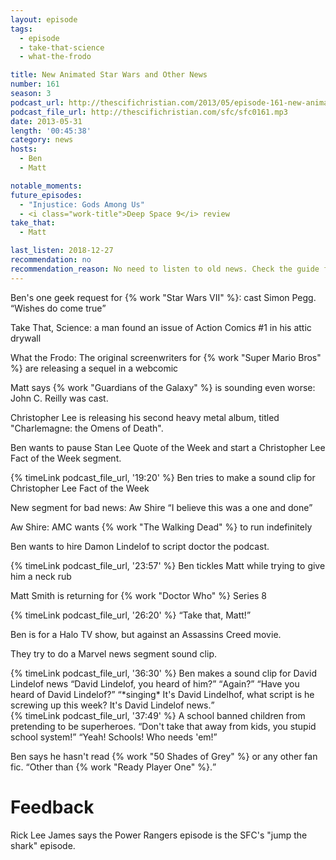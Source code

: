 ```yaml
---
layout: episode
tags:
  - episode
  - take-that-science
  - what-the-frodo

title: New Animated Star Wars and Other News
number: 161
season: 3
podcast_url: http://thescifichristian.com/2013/05/episode-161-new-animated-star-wars-and-other-news/
podcast_file_url: http://thescifichristian.com/sfc/sfc0161.mp3
date: 2013-05-31
length: '00:45:38'
category: news
hosts:
  - Ben
  - Matt

notable_moments:
future_episodes:
  - "Injustice: Gods Among Us"
  - <i class="work-title">Deep Space 9</i> review
take_that:
  - Matt

last_listen: 2018-12-27
recommendation: no
recommendation_reason: No need to listen to old news. Check the guide for what's interesting in hindsight.
---
```

Ben's one geek request for {% work "Star Wars VII" %}: cast Simon Pegg. <q class="archivist inline">Wishes do come true</q>

Take That, Science: a man found an issue of Action Comics #1 in his attic drywall

What the Frodo: The original screenwriters for {% work "Super Mario Bros" %} are releasing a sequel in a webcomic

Matt says {% work "Guardians of the Galaxy" %} is sounding even worse: John C. Reilly was cast. 

Christopher Lee is releasing his second heavy metal album, titled "Charlemagne: the Omens of Death".

Ben wants to pause Stan Lee Quote of the Week and start a Christopher Lee Fact of the Week segment.

{% timeLink podcast_file_url, '19:20' %} Ben tries to make a sound clip for Christopher Lee Fact of the Week

New segment for bad news: Aw Shire <q class="archivist inline">I believe this was a one and done</q>

Aw Shire: AMC wants {% work "The Walking Dead" %} to run indefinitely

Ben wants to hire Damon Lindelof to script doctor the podcast. 

{% timeLink podcast_file_url, '23:57' %} Ben tickles Matt while trying to give him a neck rub

Matt Smith is returning for {% work "Doctor Who" %} Series 8

<div class="quote">
  {% timeLink podcast_file_url, '26:20' %}
  <q class="ben">Take that, Matt!</q>
</div>

Ben is for a Halo TV show, but against an Assassins Creed movie.

They try to do a Marvel news segment sound clip.

<div class="quote">
  {% timeLink podcast_file_url, '36:30' %}
  <span class="quote-context is-size-6">Ben makes a sound clip for David Lindelof news</span>
  <q class="matt">David Lindelof, you heard of him?</q>
  <q class="ben">Again?</q>
  <q class="matt">Have you heard of David Lindelof?</q>
  <q class="ben">*singing* It's David Lindelhof, what script is he screwing up this week? It's David Lindelof news.</q>
</div>

<div class="quote">
  {% timeLink podcast_file_url, '37:49' %}
  <span class="quote-context is-size-6">A school banned children from pretending to be superheroes.</span>
  <q class="ben">Don't take that away from kids, you stupid school system!</q>
  <q class="matt">Yeah! Schools! Who needs 'em!</q>
</div>

Ben says he hasn't read {% work "50 Shades of Grey" %} or any other fan fic. <q class="archivist inline">Other than {% work "Ready Player One" %}.</q>



# Feedback 
Rick Lee James says the Power Rangers episode is the SFC's "jump the shark" episode.